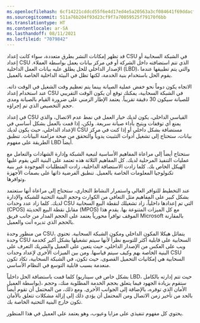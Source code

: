 ```yaml
---
ms.openlocfilehash: 6cf14221cddcd55f6e4d17ed4e5a20563a3cf084641f69ddacf2d63a825e96c7
ms.sourcegitcommit: 511a76b204f93d23cf9f7a70059525f79170f6bb
ms.translationtype: HT
ms.contentlocale: ar-SA
ms.lasthandoff: 08/11/2021
ms.locfileid: "7079842"
---
```

قد تظهر إمكانات النشر بطرق متعددة، سواء كانت إعداد CSU في الشبكة السحابية أو إعداد CSU الذي تتم استضافته داخل الشركة أو في مركز بيانات يعمل بواسطة العملاء. الإصدار الداخلي للحل يطلق عليه بيانات العمل الداخلية (LBD)، والتي يتم تطبيقها عندما يقوم الحل باستخدام بنية الخدمة، لكنها تظل في البيئة الداخلية الخاصة بالعميل. 

الاتجاه يكون دوماً نحو خفض عملية الصيانة بينما يتم تعظيم وقت الشغيل في الوقت ذاته. عند استخدام إعداد CSU في الشبكة السحابية، يمكنك توقع أن يكون الوقت التقريبي للصيانة سيكون 30 دقيقة تقريباً. يعتمد الإطار الزمني على ضرورة القيام بالصيانة ومدى حجم التخصيص الذي تم إجراؤه. 

في إعداد CSU القياسي الداخلي، يكون لديك خيار العمل في نمط عدم الاتصال، والذي يمنع أي توقفات ويتيح بأداء صيانة سريعة. ولكن، إذا قمت بالعمل بشكل أساسي في الإعداد الداخلي، حيث يكون لديك CSU مستضافة بشكل داخلي أو إذا كنت في مركز بيانات، ستحتاج إلى تشغيل أدوات التثبيت يدوياً والتحقق من صحة مزامنة البيانات. تنطبق الطريقة على مفهوم LBD أيضاً.
 
ستحتاج أيضاً إلى مراعاة المفاهيم الأساسية لتبعية الشبكة وإدارة الشهادات والتعامل مع عمليات التنفيذ المرحلية لديك. كل المفاهيم الثلاثة هذه تعتمد على البنية التي يقوم عليها الهيكل الخاص بك. كلما زادت الاستضافة الداخلية، زادت المتطلبات الموجودة عبر بنية تكنولوجيا المعلومات الخاصة بالعميل. تنطبق الفرضية ذاتها على بصمات الأجهزة وتوافرها. 

عند التخطيط للتوافر العالي واستمرار النشاط التجاري، ستحتاج إلى مراعاة أنها ستعتمد بشكل كبير على المفاهيم مثل التعافي من الكوارث وحجم البنية التحتية للشبكة والإدارة لديك. كلما زاد عدد وحدات CSU التي تم إعدادها داخلياً، زاد تشغيلك لنقطة البيع السحابية (CPOS) مقابل نقطة البيع الحديثة (MPOS) مع كل الميزات المتنوعة بها. يقدم هذا الموقف توافراً محورياً يعتمد على الحجم المدار من جانب فريق Microsoft بالمقارنة بالحجم الذي تديره أنت والعميل.
 
من منظور وحدة CSU، يتماثل هيكلا المكون الداخلي ومكون الشبكة السحابية. تحتوي وحدة CSU السحابية على قابلية أكثر للتوسع نظراً لأنها سيتم تشغيلها بشكل أكبر كخدمة ويب على العكس من الإصدار الداخلي، حيث يتعين على العميل والشريك التعرف على البنية الخاصة بهم وكيف سيتم قياسها. ومن بين الميزات الأخرى لإعداد وحدات CSU السحابية هي إمكانيات التحميل القصوى، حيث تكون، في الشبكة السحابية، تكاد تكون منعدمة بسبب قابلية التوسع في النظام الأساسي. 
 
كلما قمت باستضافة الحل داخلياً (بشكل خاص في سيناريو LBD، حيث تتم إدارته بالكامل بواسطة العميل)، ستقوم بزيادة الجهود فيما يتعلق بحجم الخدمة المطلوبة منك، وحجم الأمان الذي توفره، بالإضافة إلى الجوانب الأخرى. ومع ذلك، من المحتمل أن تقوم أيضاً بالحد من تأخير زمن الاتصال ومن المحتمل أن يؤدي ذلك إلى إزالة مشكلات تتعلق بالأمان تكون خارج البنية التحتية الخاصة بك. 

يحتوي كل مفهوم تنفيذي على مزايا وعيوب، وهو يعتمد على العميل في هذا المنظور. 

